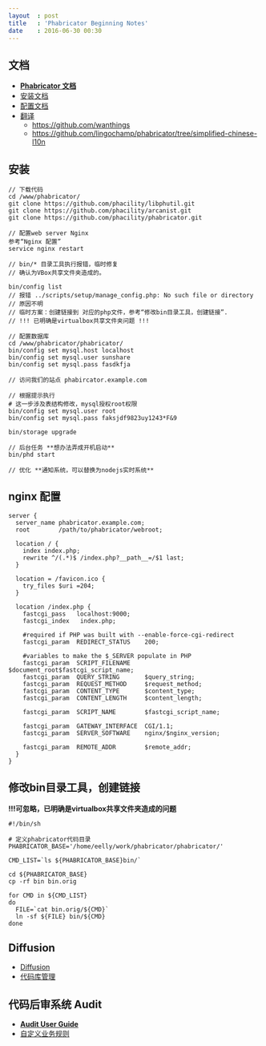 ```yaml
---
layout  : post
title   : 'Phabricator Beginning Notes'
date    : 2016-06-30 00:30
---
```


## 文档

- **[Phabricator 文档](https://secure.phabricator.com/book/phabricator/)**
- [安装文档](https://secure.phabricator.com/book/phabricator/article/installation_guide/)
- [配置文档](https://secure.phabricator.com/book/phabricator/article/configuration_guide/)
- [翻译](https://secure.phabricator.com/book/phabcontrib/article/internationalization/)
  - https://github.com/wanthings
  - https://github.com/lingochamp/phabricator/tree/simplified-chinese-l10n
  

## 安装

    // 下载代码
    cd /www/phabricator/
    git clone https://github.com/phacility/libphutil.git
    git clone https://github.com/phacility/arcanist.git
    git clone https://github.com/phacility/phabricator.git

    // 配置web server Nginx
    参考“Nginx 配置”
    service nginx restart

    // bin/* 目录工具执行报错，临时修复
    // 确认为VBox共享文件夹造成的。

    bin/config list
    // 报错 ../scripts/setup/manage_config.php: No such file or directory
    // 原因不明
    // 临时方案：创建链接到 对应的php文件，参考“修改bin目录工具，创建链接”. 
    // !!! 已明确是virtualbox共享文件夹问题 !!!

    // 配置数据库
    cd /www/phabricator/phabricator/
    bin/config set mysql.host localhost
    bin/config set mysql.user sunshare
    bin/config set mysql.pass fasdkfja

    // 访问我们的站点 phabircator.example.com

    // 根据提示执行
    # 这一步涉及表结构修改，mysql授权root权限
    bin/config set mysql.user root
    bin/config set mysql.pass faksjdf9823uy1243*F&9

    bin/storage upgrade

    // 后台任务 **想办法弄成开机启动**
    bin/phd start

    // 优化 **通知系统，可以替换为nodejs实时系统**


## nginx 配置

    server {
      server_name phabricator.example.com;
      root        /path/to/phabricator/webroot;

      location / {
        index index.php;
        rewrite ^/(.*)$ /index.php?__path__=/$1 last;
      }

      location = /favicon.ico {
        try_files $uri =204;
      }

      location /index.php {
        fastcgi_pass   localhost:9000;
        fastcgi_index   index.php;

        #required if PHP was built with --enable-force-cgi-redirect
        fastcgi_param  REDIRECT_STATUS    200;

        #variables to make the $_SERVER populate in PHP
        fastcgi_param  SCRIPT_FILENAME    $document_root$fastcgi_script_name;
        fastcgi_param  QUERY_STRING       $query_string;
        fastcgi_param  REQUEST_METHOD     $request_method;
        fastcgi_param  CONTENT_TYPE       $content_type;
        fastcgi_param  CONTENT_LENGTH     $content_length;

        fastcgi_param  SCRIPT_NAME        $fastcgi_script_name;

        fastcgi_param  GATEWAY_INTERFACE  CGI/1.1;
        fastcgi_param  SERVER_SOFTWARE    nginx/$nginx_version;

        fastcgi_param  REMOTE_ADDR        $remote_addr;
      }
    }


## 修改bin目录工具，创建链接 

**!!!可忽略，已明确是virtualbox共享文件夹造成的问题**

    #!/bin/sh

    # 定义phabricator代码目录
    PHABRICATOR_BASE='/home/eelly/work/phabricator/phabricator/'

    CMD_LIST=`ls ${PHABRICATOR_BASE}bin/`

    cd ${PHABRICATOR_BASE}
    cp -rf bin bin.orig

    for CMD in ${CMD_LIST}
    do
      FILE=`cat bin.orig/${CMD}`
      ln -sf ${FILE} bin/${CMD}
    done


## Diffusion

- [Diffusion](https://secure.phabricator.com/book/phabricator/article/diffusion_managing/)
- [代码库管理](https://secure.phabricator.com/book/phabricator/article/diffusion_uris/)


## 代码后审系统 Audit

- **[Audit User Guide](https://secure.phabricator.com/book/phabricator/article/audit/)**
- [自定义业务规则](https://secure.phabricator.com/book/phabricator/article/herald/)
